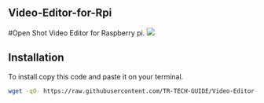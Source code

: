 ## Video-Editor-for-Rpi
#Open Shot Video Editor for Raspberry pi.
<a href="OpenShot"><img src="https://cdn.openshot.org/static/img/gallery/ui-example.jpg"></a>

## Installation
To install copy this code and paste it on your terminal.
```sh
wget -qO- https://raw.githubusercontent.com/TR-TECH-GUIDE/Video-Editor-for-Rpi/main/openshot.sh | bash

```

